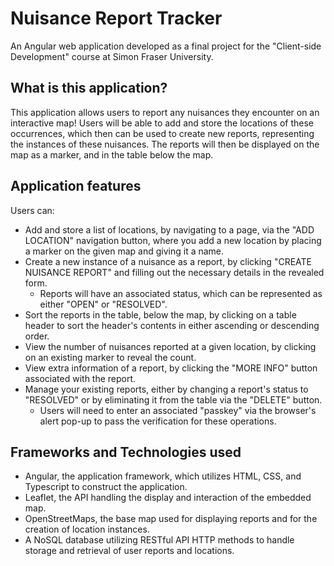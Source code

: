 # Nuisance Report Tracker

An Angular web application developed as a final project for the "Client-side Development" course at Simon Fraser University.

## What is this application?

This application allows users to report any nuisances they encounter on an interactive map! Users will be able to add and store the locations of these occurrences,
which then can be used to create new reports, representing the instances of these nuisances. The reports will then be displayed on the map as a marker, and in the table below the map.

## Application features

Users can:
  - Add and store a list of locations, by navigating to a page, via the "ADD LOCATION" navigation button, where you add a new location by placing a marker on the given map and giving it a name.
  - Create a new instance of a nuisance as a report, by clicking "CREATE NUISANCE REPORT" and filling out the necessary details in the revealed form.
    - Reports will have an associated status, which can be represented as either "OPEN" or "RESOLVED".
  - Sort the reports in the table, below the map, by clicking on a table header to sort the header's contents in either ascending or descending order.
  - View the number of nuisances reported at a given location, by clicking on an existing marker to reveal the count.
  - View extra information of a report, by clicking the "MORE INFO" button associated with the report.
  - Manage your existing reports, either by changing a report's status to "RESOLVED" or by eliminating it from the table via the "DELETE" button.
    - Users will need to enter an associated "passkey" via the browser's alert pop-up to pass the verification for these operations.

## Frameworks and Technologies used

  - Angular, the application framework, which utilizes HTML, CSS, and Typescript to construct the application.
  - Leaflet, the API handling the display and interaction of the embedded map.
  - OpenStreetMaps, the base map used for displaying reports and for the creation of location instances.
  - A NoSQL database utilizing RESTful API HTTP methods to handle storage and retrieval of user reports and locations.
